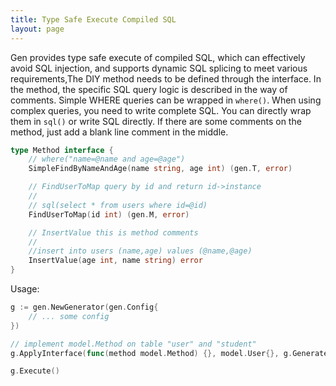 ```yaml
---
title: Type Safe Execute Compiled SQL
layout: page
---
```


Gen provides type safe execute of compiled SQL, which can effectively avoid SQL injection, and supports dynamic SQL splicing to meet various requirements,The DIY method needs to be defined through the interface. In the method, the specific SQL query logic is described in the way of comments. Simple WHERE queries can be wrapped in `where()`. When using complex queries, you need to write complete SQL. You can directly wrap them in `sql()` or write SQL directly. If there are some comments on the method, just add a blank line comment in the middle.

```go
type Method interface {
    // where("name=@name and age=@age")
    SimpleFindByNameAndAge(name string, age int) (gen.T, error)

    // FindUserToMap query by id and return id->instance
    //
    // sql(select * from users where id=@id)
    FindUserToMap(id int) (gen.M, error)

    // InsertValue this is method comments
    //
    //insert into users (name,age) values (@name,@age)
    InsertValue(age int, name string) error
}
```

Usage:

```go
g := gen.NewGenerator(gen.Config{
    // ... some config
})

// implement model.Method on table "user" and "student"
g.ApplyInterface(func(method model.Method) {}, model.User{}, g.GenerateModel("student"))

g.Execute()
```
